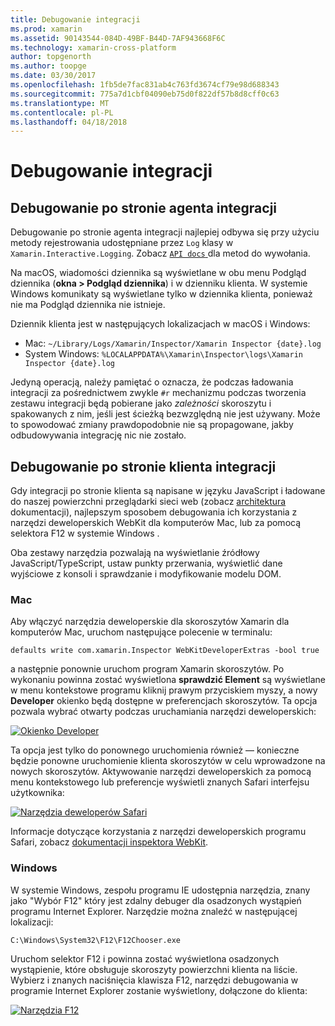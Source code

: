 ```yaml
---
title: Debugowanie integracji
ms.prod: xamarin
ms.assetid: 90143544-084D-49BF-B44D-7AF943668F6C
ms.technology: xamarin-cross-platform
author: topgenorth
ms.author: toopge
ms.date: 03/30/2017
ms.openlocfilehash: 1fb5de7fac831ab4c763fd3674cf79e98d688343
ms.sourcegitcommit: 775a7d1cbf04090eb75d0f822df57b8d8cff0c63
ms.translationtype: MT
ms.contentlocale: pl-PL
ms.lasthandoff: 04/18/2018
---
```

# <a name="debugging-integrations"></a>Debugowanie integracji

## <a name="debugging-agent-side-integrations"></a>Debugowanie po stronie agenta integracji

Debugowanie po stronie agenta integracji najlepiej odbywa się przy użyciu metody rejestrowania udostępniane przez `Log` klasy w `Xamarin.Interactive.Logging`. Zobacz [ `API docs` ](https://developer.xamarin.com/api/type/Xamarin.Interactive.Logging.Log/) dla metod do wywołania.

Na macOS, wiadomości dziennika są wyświetlane w obu menu Podgląd dziennika (**okna > Podgląd dziennika**) i w dzienniku klienta. W systemie Windows komunikaty są wyświetlane tylko w dziennika klienta, ponieważ nie ma Podgląd dziennika nie istnieje.

Dziennik klienta jest w następujących lokalizacjach w macOS i Windows:

- Mac: `~/Library/Logs/Xamarin/Inspector/Xamarin Inspector {date}.log`
- System Windows: `%LOCALAPPDATA%\Xamarin\Inspector\logs\Xamarin Inspector {date}.log`

Jedyną operacją, należy pamiętać o oznacza, że podczas ładowania integracji za pośrednictwem zwykle `#r` mechanizmu podczas tworzenia zestawu integracji będą pobierane jako _zależności_ skoroszytu i spakowanych z nim, jeśli jest ścieżką bezwzględną nie jest używany. Może to spowodować zmiany prawdopodobnie nie są propagowane, jakby odbudowywania integrację nic nie zostało.

## <a name="debugging-client-side-integrations"></a>Debugowanie po stronie klienta integracji

Gdy integracji po stronie klienta są napisane w języku JavaScript i ładowane do naszej powierzchni przeglądarki sieci web (zobacz [architektura](~/tools/workbooks/sdk/architecture.md) dokumentacji), najlepszym sposobem debugowania ich korzystania z narzędzi deweloperskich WebKit dla komputerów Mac, lub za pomocą selektora F12 w systemie Windows .

Oba zestawy narzędzia pozwalają na wyświetlanie źródłowy JavaScript/TypeScript, ustaw punkty przerwania, wyświetlić dane wyjściowe z konsoli i sprawdzanie i modyfikowanie modelu DOM.

### <a name="mac"></a>Mac

Aby włączyć narzędzia deweloperskie dla skoroszytów Xamarin dla komputerów Mac, uruchom następujące polecenie w terminalu:

```shell
defaults write com.xamarin.Inspector WebKitDeveloperExtras -bool true
```

a następnie ponownie uruchom program Xamarin skoroszytów. Po wykonaniu powinna zostać wyświetlona **sprawdzić Element** są wyświetlane w menu kontekstowe programu kliknij prawym przyciskiem myszy, a nowy **Developer** okienko będą dostępne w preferencjach skoroszytów. Ta opcja pozwala wybrać otwarty podczas uruchamiania narzędzi deweloperskich:

[![Okienko Developer](debugging-images/developer-pane-small.png)](debugging-images/developer-pane.png#lightbox)

Ta opcja jest tylko do ponownego uruchomienia również — konieczne będzie ponowne uruchomienie klienta skoroszytów w celu wprowadzone na nowych skoroszytów. Aktywowanie narzędzi deweloperskich za pomocą menu kontekstowego lub preferencje wyświetli znanych Safari interfejsu użytkownika:

[![Narzędzia deweloperów Safari](debugging-images/mac-dev-tools.png)](debugging-images/mac-dev-tools.png#lightbox)

Informacje dotyczące korzystania z narzędzi deweloperskich programu Safari, zobacz [dokumentacji inspektora WebKit][webkit-docs].

### <a name="windows"></a>Windows

W systemie Windows, zespołu programu IE udostępnia narzędzia, znany jako "Wybór F12" który jest zdalny debuger dla osadzonych wystąpień programu Internet Explorer. Narzędzie można znaleźć w następującej lokalizacji:

```shell
C:\Windows\System32\F12\F12Chooser.exe
```

Uruchom selektor F12 i powinna zostać wyświetlona osadzonych wystąpienie, które obsługuje skoroszyty powierzchni klienta na liście. Wybierz i znanych naciśnięcia klawisza F12, narzędzi debugowania w programie Internet Explorer zostanie wyświetlony, dołączone do klienta:

[![Narzędzia F12](debugging-images/windows-dev-tools.png)](debugging-images/windows-dev-tools.png#lightbox)

[webkit-docs]: https://trac.webkit.org/wiki/WebInspector